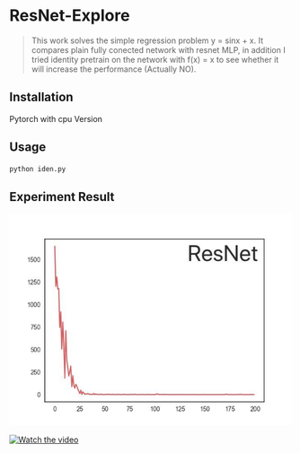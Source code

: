 # ResNet-Explore
> This work solves the simple regression problem y = sinx + x. It compares plain fully conected network with resnet MLP, in addition I tried identity pretrain on the network with f(x) = x to see whether it will increase the performance (Actually NO). 

## Installation
Pytorch with cpu Version

## Usage

```sh
python iden.py

```

## Experiment Result

[![Watch the video](https://github.com/MaureenZOU/ResNet-Explore/blob/master/41538360811_.pic.jpg)](https://youtu.be/WPAO8NbXbeo)

[![Watch the video](https://raw.github.com/GabLeRoux/WebMole/master/ressources/WebMole_Youtube_Video.png)](https://youtu.be/ebws4T9FFgE)
